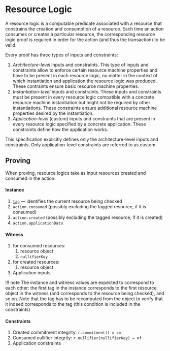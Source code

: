 # Resource Logic

A resource logic is a computable predicate associated with a resource that constrains the creation and consumption of a resource. Each time an action consumes or creates a particular resource, the corresponding resource logic proof is required in order for the action (and thus the transaction) to be valid.

Every proof has three types of inputs and constraints:

1. *Architecture-level* inputs and constraints. This type of inputs and constraints allow to enforce certain resource machine properties and have to be present in each resource logic, no matter in the context of which instantiation and application the resource logic was produced. These contraints ensure basic resource machine properties.
2. *Instantiation-level* inputs and constraints. These inputs and constraints must be present in every resource logic compatible with a concrete resource machine instantiation but might not be required by other instantiations. These constraints ensure additional resource machine properties desired by the instantiation.
3. *Application-level* (custom) inputs and constraints that are present in every resource logic specified by a concrete application. These constraints define how the application works.

This specification explicitly defines only the architecture-level inputs and constraints. Only application-level constraints are referred to as custom.

## Proving

<!--ᚦ
    «This is do be done by a prover, right? What are the steps?»
-->
    

When proving, resource logics take as input resources created and consumed in the action:

#### Instance

1. [`tag`](./../resource/computable_components/tag.md) — identifies the current resource being checked
2. `action.consumed` (possibly excluding the tagged resource, if it is consumed)
3. `action.created` (possibly excluding the tagged resource, if it is created)
4. `action.applicationData`

<!--ᚦ
    «@(possibly excluding the tagged resource, if it is consumed)
    What is excluded why/when/under which conditions?
    How does the instance look like?
    I guess, some list of things, but I am not sure.
    »
-->
    

#### Witness

1. for consumed resources:
    1. resource object
    2. `nullifierKey`
2. for created resources:
    1. resource object
3. Application inputs

<!--ᚦ
    «@"Application inputs" this is totally unrestricted apparently»
-->

!!! note
    The instance and witness values are expected to correspond to each other: the first tag in the instance corresponds to the first resource object in the witness (and corresponds to the resource being checked), and so on. Note that the tag has to be recomputed from the object to verify that it indeed corresponds to the tag (this condition is included in the constraints)

#### Constraints

1. Created commitment integrity: `r.commitment() = cm`
2. Consumed nullifier integrity: `r.nullifier(nullifierKey) = nf`
3. Application constraints

<!--ᚦ
    «where do `cm` and `nf` come from? cm/nf ∈ action.consumed/action.created»
-->
